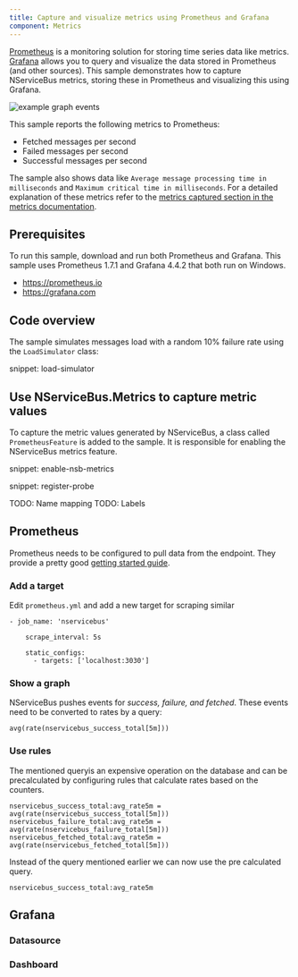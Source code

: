 ```yaml
---
title: Capture and visualize metrics using Prometheus and Grafana
component: Metrics
---
```


[Prometheus](https://prometheus.io) is a monitoring solution for storing time series data like metrics. [Grafana](https://grafana.com) allows you to query and visualize the data stored in Prometheus (and other sources). This sample demonstrates how to capture NServiceBus metrics, storing these in Prometheus and visualizing this using Grafana.

![example graph events](example-graph-events.png)

This sample reports the following metrics to Prometheus:

 * Fetched messages per second 
 * Failed messages per second
 * Successful messages per second

 The sample also shows data like `Average message processing time in milliseconds` and `Maximum critical time in milliseconds`. For a detailed explanation of these metrics refer to the [metrics captured section in the metrics documentation](/nservicebus/operations/metrics.md#metrics-captured).


## Prerequisites

To run this sample, download and run both Prometheus and Grafana. This sample uses Prometheus 1.7.1 and Grafana 4.4.2 that both run on Windows.

- https://prometheus.io
- https://grafana.com


## Code overview

The sample simulates messages load with a random 10% failure rate using the `LoadSimulator` class:

snippet: load-simulator


## Use NServiceBus.Metrics to capture metric values

To capture the metric values generated by NServiceBus, a class called `PrometheusFeature` is added to the sample. It is responsible for enabling the NServiceBus metrics feature.

snippet: enable-nsb-metrics


snippet: register-probe


TODO: Name mapping
TODO: Labels



## Prometheus

Prometheus needs to be configured to pull data from the endpoint. They provide a pretty good [getting started guide](https://prometheus.io/docs/introduction/getting_started/). 


### Add a target

 Edit `prometheus.yml` and  add a new target for scraping similar

```
- job_name: 'nservicebus'

    scrape_interval: 5s

    static_configs:
      - targets: ['localhost:3030']
```

### Show a graph

NServiceBus pushes events for *success, failure, and fetched*. These events need to be converted to rates by a query:

    avg(rate(nservicebus_success_total[5m])) 


### Use rules


The mentioned queryis an expensive operation on the database and can be precalculated by configuring rules that calculate rates based on the counters. 

    nservicebus_success_total:avg_rate5m = avg(rate(nservicebus_success_total[5m]))
    nservicebus_failure_total:avg_rate5m = avg(rate(nservicebus_failure_total[5m]))
    nservicebus_fetched_total:avg_rate5m = avg(rate(nservicebus_fetched_total[5m]))


Instead of the query mentioned earlier we can now use the pre calculated query.

    nservicebus_success_total:avg_rate5m


## Grafana


### Datasource

### Dashboard

### 